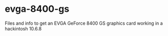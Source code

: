 evga-8400-gs
============

Files and info to get an EVGA GeForce 8400 GS graphics card working in a hackintosh 10.6.8
